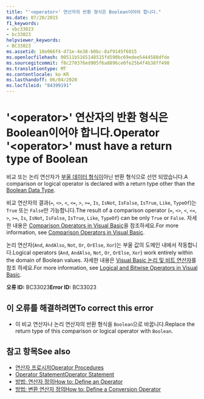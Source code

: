 ```yaml
---
title: "'<operator>' 연산자의 반환 형식은 Boolean이어야 합니다."
ms.date: 07/20/2015
f1_keywords:
- vbc33023
- bc33023
helpviewer_keywords:
- BC33023
ms.assetid: 18e066f4-d71e-4e38-b0bc-8af9145f6015
ms.openlocfilehash: 00511b5165148515fd590bc69edee5444588dfde
ms.sourcegitcommit: f8c270376ed905f6a8896ce0fe25b4f4b38ff498
ms.translationtype: MT
ms.contentlocale: ko-KR
ms.lasthandoff: 06/04/2020
ms.locfileid: "84399191"
---
```

# <a name="operator-operator-must-have-a-return-type-of-boolean"></a><span data-ttu-id="8c762-102">'\<operator>' 연산자의 반환 형식은 Boolean이어야 합니다.</span><span class="sxs-lookup"><span data-stu-id="8c762-102">Operator '\<operator>' must have a return type of Boolean</span></span>
<span data-ttu-id="8c762-103">비교 또는 논리 연산자가 [부울 데이터 형식이](../language-reference/data-types/boolean-data-type.md)아닌 반환 형식으로 선언 되었습니다.</span><span class="sxs-lookup"><span data-stu-id="8c762-103">A comparison or logical operator is declared with a return type other than the [Boolean Data Type](../language-reference/data-types/boolean-data-type.md).</span></span>  
  
 <span data-ttu-id="8c762-104">비교 연산자의 결과(`=`, `<>`, `<`, `<=`, `>`, `>=`, `Is`, `IsNot`, `IsFalse`, `IsTrue`, `Like`, `TypeOf`)는 `True` 또는 `False`만 가능합니다.</span><span class="sxs-lookup"><span data-stu-id="8c762-104">The result of a comparison operator (`=`, `<>`, `<`, `<=`, `>`, `>=`, `Is`, `IsNot`, `IsFalse`, `IsTrue`, `Like`, `TypeOf`) can be only `True` or `False`.</span></span> <span data-ttu-id="8c762-105">자세한 내용은 [Comparison Operators in Visual Basic](../programming-guide/language-features/operators-and-expressions/comparison-operators.md)을 참조하세요.</span><span class="sxs-lookup"><span data-stu-id="8c762-105">For more information, see [Comparison Operators in Visual Basic](../programming-guide/language-features/operators-and-expressions/comparison-operators.md).</span></span>  
  
 <span data-ttu-id="8c762-106">논리 연산자(`And`, `AndAlso`, `Not`, `Or`, `OrElse`, `Xor`)는 부울 값의 도메인 내에서 작동합니다.</span><span class="sxs-lookup"><span data-stu-id="8c762-106">Logical operators (`And`, `AndAlso`, `Not`, `Or`, `OrElse`, `Xor`) work entirely within the domain of Boolean values.</span></span> <span data-ttu-id="8c762-107">자세한 내용은 [Visual Basic 논리 및 비트 연산자](../programming-guide/language-features/operators-and-expressions/logical-and-bitwise-operators.md)를 참조 하세요.</span><span class="sxs-lookup"><span data-stu-id="8c762-107">For more information, see [Logical and Bitwise Operators in Visual Basic](../programming-guide/language-features/operators-and-expressions/logical-and-bitwise-operators.md).</span></span>  
  
 <span data-ttu-id="8c762-108">**오류 ID:** BC33023</span><span class="sxs-lookup"><span data-stu-id="8c762-108">**Error ID:** BC33023</span></span>  
  
## <a name="to-correct-this-error"></a><span data-ttu-id="8c762-109">이 오류를 해결하려면</span><span class="sxs-lookup"><span data-stu-id="8c762-109">To correct this error</span></span>  
  
- <span data-ttu-id="8c762-110">이 비교 연산자나 논리 연산자의 반환 형식을 `Boolean`으로 바꿉니다.</span><span class="sxs-lookup"><span data-stu-id="8c762-110">Replace the return type of this comparison or logical operator with `Boolean`.</span></span>  
  
## <a name="see-also"></a><span data-ttu-id="8c762-111">참고 항목</span><span class="sxs-lookup"><span data-stu-id="8c762-111">See also</span></span>

- [<span data-ttu-id="8c762-112">연산자 프로시저</span><span class="sxs-lookup"><span data-stu-id="8c762-112">Operator Procedures</span></span>](../programming-guide/language-features/procedures/operator-procedures.md)
- [<span data-ttu-id="8c762-113">Operator Statement</span><span class="sxs-lookup"><span data-stu-id="8c762-113">Operator Statement</span></span>](../language-reference/statements/operator-statement.md)
- [<span data-ttu-id="8c762-114">방법: 연산자 정의</span><span class="sxs-lookup"><span data-stu-id="8c762-114">How to: Define an Operator</span></span>](../programming-guide/language-features/procedures/how-to-define-an-operator.md)
- [<span data-ttu-id="8c762-115">방법: 변환 연산자 정의</span><span class="sxs-lookup"><span data-stu-id="8c762-115">How to: Define a Conversion Operator</span></span>](../programming-guide/language-features/procedures/how-to-define-a-conversion-operator.md)
